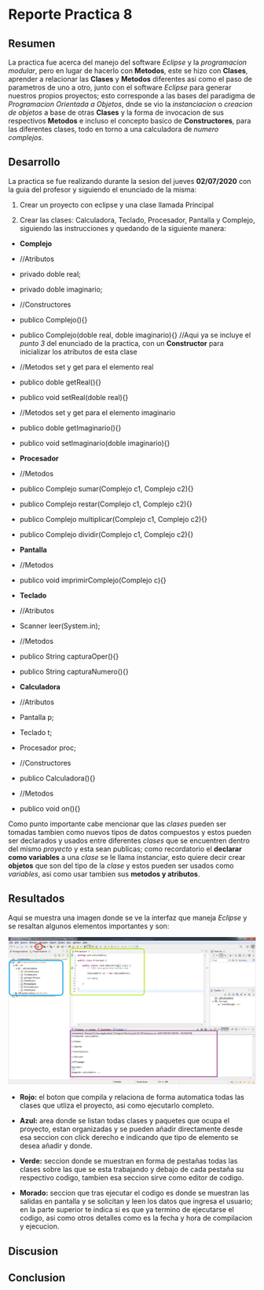 #                    Reporte Practica 8

##                      Resumen 

La practica fue acerca del manejo del software _Eclipse_ y la _programacion modular_, pero en lugar de hacerlo con **Metodos**, este se hizo con **Clases**, aprender a relacionar las **Clases** y **Metodos** diferentes asi como el paso de parametros de uno a otro, junto con el software _Eclipse_ para generar nuestros propios proyectos; esto corresponde a las bases del paradigma de _Programacion Orientada a Objetos_, dnde se vio la _instanciacion_ o _creacion de objetos_ a base de otras **Clases** y la forma de invocacion de sus respectivos **Metodos** e incluso el concepto basico de **Constructores**, para las diferentes clases, todo en torno a una calculadora de _numero complejos_.

##                      Desarrollo

La practica se fue realizando durante la sesion del jueves **02/07/2020** con la guia del profesor y siguiendo el enunciado de la misma:

1. Crear un proyecto con eclipse y una clase llamada Principal

2. Crear las clases: Calculadora, Teclado, Procesador, Pantalla y Complejo, siguiendo las instrucciones y quedando de la siguiente manera:

* **Complejo**

* //Atributos
* privado doble real;
* privado doble imaginario;

* //Constructores
* publico Complejo(){}
* publico Complejo(doble real, doble imaginario){}  //Aqui ya se incluye el _punto 3_ del enunciado de la practica, con un **Constructor** para inicializar los atributos de esta clase

* //Metodos set y get para el elemento real
* publico doble getReal(){}
* publico void setReal(doble real){}

* //Metodos set y get para el elemento imaginario
* publico doble getImaginario(){}
* publico void setImaginario(doble imaginario){}

* **Procesador**

* //Metodos
* publico Complejo sumar(Complejo c1, Complejo c2){}
* publico Complejo restar(Complejo c1, Complejo c2){}
* publico Complejo multiplicar(Complejo c1, Complejo c2){}
* publico Complejo dividir(Complejo c1, Complejo c2){}

* **Pantalla**

* //Metodos
* publico void imprimirComplejo(Complejo c){}

* **Teclado**

* //Atributos
* Scanner leer(System.in);

* //Metodos
* publico String capturaOper(){}
* publico String capturaNumero(){}

* **Calculadora**

* //Atributos
* Pantalla p;
* Teclado t;
* Procesador proc;

* //Constructores
* publico Calculadora(){}

* //Metodos
* publico void on(){}

Como punto importante cabe mencionar que las _clases_ pueden ser tomadas tambien como nuevos tipos de datos compuestos y estos pueden ser declarados y usados entre diferentes _clases_ que se encuentren dentro del mismo _proyecto_ y esta sean publicas; como recordatorio el **declarar como variables** a una _clase_ se le llama instanciar, esto quiere decir crear **objetos** que son del tipo de la _clase_ y estos pueden ser usados como _variables_, asi como usar tambien sus **metodos y atributos**.

##                        Resultados

Aqui se muestra una imagen donde se ve la interfaz que maneja _Eclipse_ y se resaltan algunos elementos importantes y son:

![interfaz_eclipse](proyecto_pr8.png "interfaz_eclipse")

* **Rojo:** el boton que compila y relaciona de forma automatica todas las clases que utliza el proyecto, asi como ejecutarlo completo.

* **Azul:** area donde se listan todas clases y paquetes que ocupa el proyecto, estan organizadas y se pueden añadir directamente desde esa seccion con click derecho e indicando que tipo de elemento se desea añadir y donde.

* **Verde:** seccion donde se muestran en forma de pestañas todas las clases sobre las que se esta trabajando y debajo de cada pestaña su respectivo codigo, tambien esa seccion sirve como editor de codigo.

* **Morado:** seccion que tras ejecutar el codigo es donde se muestran las salidas en pantalla y se solicitan y leen los datos que ingresa el usuario; en la parte superior te indica si es que ya termino de ejecutarse el codigo, asi como otros detalles como es la fecha y hora de compilacion y ejecucion.

##                        Discusion



##                        Conclusion

